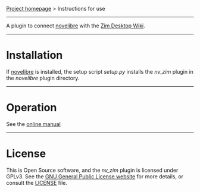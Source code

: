 [Project homepage](https://github.com/peter88213/nv_zim) > Instructions for use

--- 

A plugin to connect [novelibre](https://github.com/peter88213/novelibre/) 
with the [Zim Desktop Wiki](https://zim-wiki.org/).

---

# Installation

If [novelibre](https://github.com/peter88213/novelibre/) is installed, the setup script *setup.py* installs the *nv_zim* plugin in the *novelibre* plugin directory.


---

# Operation

See the [online manual](https://peter88213.github.io/nvhelp-en/nv_zim/)

---

# License

This is Open Source software, and the *nv_zim* plugin is licensed under GPLv3. See the
[GNU General Public License website](https://www.gnu.org/licenses/gpl-3.0.en.html) for more
details, or consult the [LICENSE](https://github.com/peter88213/nv_zim/blob/main/LICENSE) file.
